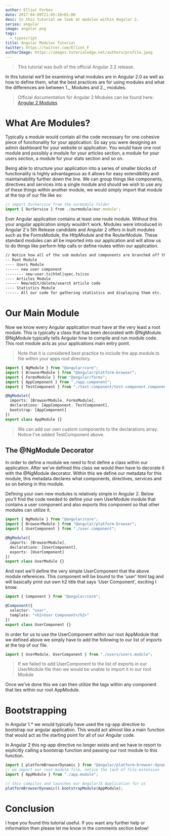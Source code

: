 ```yaml
---
author: Elliot Forbes
date: 2017-04-09T21:05:28+01:00
desc: In this tutorial we look at modules within Angular 2.
series: angular
image: angular.png
tags:
  - typescript
title: Angular Modules Tutorial
twitter: https://twitter.com/Elliot_F
authorImage: https://images.tutorialedge.net/authors/profile.jpeg
---
```


> This tutorial was built of the official Angular 2.2 release.

In this tutorial we’ll be examining what modules are in Angular 2.0 as well as
how to define them, what the best practices are for using modules and what the
differences are between 1._ Modules and 2._ modules.

> Official documentation for Angular 2 Modules can be found here:
> <a target="_blank" href="https://angular.io/docs/ts/latest/guide/ngmodule.html">Angular
> 2 Modules</a>

# What Are Modules?

Typically a module would contain all the code necessary for one cohesive piece
of functionality for your application. So say you were designing an admin
dashboard for your website or application. You would have one root module and
possibly a module for your articles section, a module for your users section, a
module for your stats section and so on.

Being able to structure your application into a series of smaller blocks of
functionality is highly advantageous as it allows for easy extendibility and
maintainability further down the line. We can group things like components,
directives and services into a single module and should we wish to use any of
these things within another module, we would simply import that module at the
top of our file like so:

```ts
// import OurService from the ourmodule folder
import { OurService } from ./ourmodule/our.module';
```

Ever Angular application contains at least one route module. Without this your
angular application simply wouldn’t work. Modules were introduced in Angular 2's
5th Release candidate and Angular 2 offers in built modules such as the
FormsModule, the HttpModule and the RouterModule. These standard modules can all
be imported into our application and will allow us to do things like perform
http calls or define routes within our application.

```bash
// Notice how all of the sub modules and components are branched off the root module like a tree.
-- Root Module
---- Users Module
------ new user component
-------- new-user.ts|html|spec.ts|css
---- Articles Module
------ New/edit/delete/search article code
---- Statistics Module
------ All our code for gathering statistics and displaying them etc.
```

# Our Main Module

Now we know every Angular application must have at the very least a root module.
This is typically a class that has been decorated with @NgModule. @NgModule
typically tells Angular how to compile and run module code. This root module
acts as your applications main entry point.

> Note that it is considered best practice to include the app.module.ts file
> within your apps root directory.

```ts
import { NgModule } from "@angular/core";
import { BrowserModule } from "@angular/platform-browser";
import { FormsModule } from "@angular/forms";
import { AppComponent } from "./app.component";
import { TestComponent } from "./test-component/test-component.component";

@NgModule({
  imports: [BrowserModule, FormsModule],
  declarations: [AppComponent, TestComponent],
  bootstrap: [AppComponent]
})
export class AppModule {}
```

> We can add our own custom components to the declarations array. Notice I’ve
> added TestComponent above.

## The @NgModule Decorator

In order to define a module we need to first define a class within our
application. After we've defined this class we would then have to decorate it
with the @NgModule decorator. Within this we define our metadata for this
module, this metadata declares what components, directives, services and so on
belong in this module.

Defining your own new modules is relatively simple in Angular 2. Below you'll
find the code needed to define your own UserModule module that contains a user
component and also exports this component so that other modules can utilize it.

```ts
import { NgModule } from "@angular/core";
import { BrowserModule } from "@angular/platform-browser";
import { UserComponent } from "./user.component";

@NgModule({
  imports: [BrowserModule],
  declarations: [UserComponent],
  exports: [UserComponent]
})
export class UserModule {}
```

And next we'll define the very simple UserComponent that the above module
references. This component will be bound to the 'user' html tag and will
basically print out own h2 title that says 'User Component', exciting I know.

```ts
import { Component } from "@angular/core";

@Component({
  selector: "user",
  template: "<h2>User Component</h2>"
})
export class UserComponent {}
```

In order for us to use the UserComponent within our root AppModule that we
defined above we simply have to add the following to our list of imports at the
top of our file.

```ts
import { UserModule, UserComponent } from "./users/users.module";
```

> If we failed to add UserComponent to the list of exports in our UserModule
> file then we would be unable to import it in our root Module

Once we've done this we can then utilize the <user></user> tags within any
component that lies within our root AppModule.

# Bootstrapping

In Angular 1.\* we would typically have used the ng-app directive to bootstrap
our angular application. This would act almost like a main function that would
act as the starting point for all of our Angular code.

In Angular 2 this ng-app directive no longer exists and we have to resort to
explicitly calling a bootstrap function and passing our root module to this
function.

```ts
import { platformBrowserDynamic } from "@angular/platform-browser-dynamic";
// we import our root module file, notice the lack of file-extension
import { AppModule } from "./app.module";

// this compiles and launches our AngularJS Application for us
platformBrowserDynamic().bootstrapModule(AppModule);
```

# Conclusion

I hope you found this tutorial useful. If you want any further help or
information then please let me know in the comments section below!
